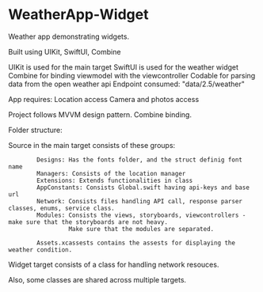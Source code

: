 # WeatherApp-Widget
Weather app demonstrating widgets.

Built using UIKit, SwiftUI, Combine

UIKit is used for the main target
SwiftUI is used for the weather widget
Combine for binding viewmodel with the viewcontroller
Codable for parsing data from the open weather api
Endpoint consumed:  "data/2.5/weather"

App requires: 
     Location access
     Camera and photos access
     
Project follows MVVM design pattern.
Combine binding.

Folder structure: 

Source in the main target consists of these groups: 

            Designs: Has the fonts folder, and the struct definig font name
            Managers: Consists of the location manager
            Extensions: Extends functionalities in class
            AppConstants: Consists Global.swift having api-keys and base url
            Network: Consists files handling API call, response parser classes, enums, service class.
            Modules: Consists the views, storyboards, viewcontrollers - make sure that the storyboards are not heavy.
                     Make sure that the modules are separated.
                     
            Assets.xcassests contains the assests for displaying the weather condition.

Widget target consists of a class for handling network resouces.

Also, some classes are shared across multiple targets.
